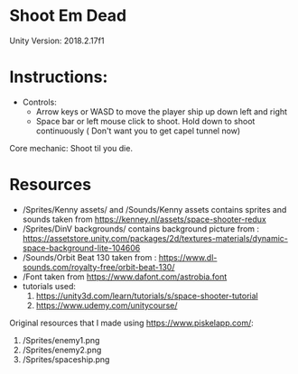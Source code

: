 # Shoot Em Dead
Unity Version: 2018.2.17f1


# Instructions:
* Controls: 
    * Arrow keys or WASD to move the player ship up down left and right
    * Space bar or left mouse click to shoot. Hold down to shoot continuously ( Don't want you to get capel tunnel now)

Core mechanic:
Shoot til you die.

# Resources
* /Sprites/Kenny assets/ and /Sounds/Kenny assets contains sprites and sounds taken from https://kenney.nl/assets/space-shooter-redux
* /Sprites/DinV backgrounds/ contains background picture from : https://assetstore.unity.com/packages/2d/textures-materials/dynamic-space-background-lite-104606
* /Sounds/Orbit Beat 130 taken from : https://www.dl-sounds.com/royalty-free/orbit-beat-130/
* /Font taken from https://www.dafont.com/astrobia.font
* tutorials used: 
    1. https://unity3d.com/learn/tutorials/s/space-shooter-tutorial
    2. https://www.udemy.com/unitycourse/

Original resources that I made using https://www.piskelapp.com/:
1. /Sprites/enemy1.png
2. /Sprites/enemy2.png
3. /Sprites/spaceship.png